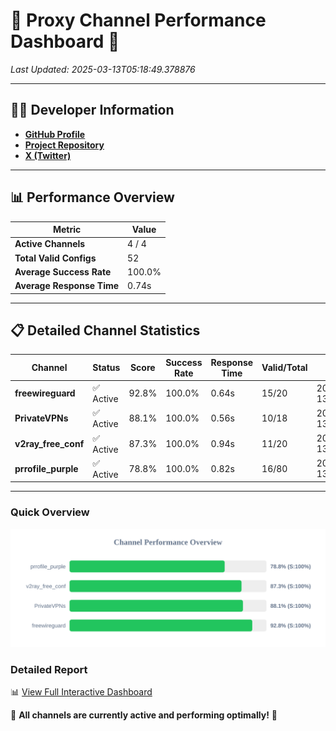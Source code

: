# 🌟 Proxy Channel Performance Dashboard 🌟

_Last Updated: 2025-03-13T05:18:49.378876_

---

## 👩‍💻 Developer Information

- **[GitHub Profile](https://github.com/4n0nymou3)**  
- **[Project Repository](https://github.com/4n0nymou3/multi-proxy-config-fetcher)**  
- **[X (Twitter)](https://x.com/4n0nymou3)**  

---

## 📊 Performance Overview

| Metric                | Value       |
|-----------------------|-------------|
| **Active Channels**   | 4 / 4       |
| **Total Valid Configs** | 52          |
| **Average Success Rate** | 100.0%      |
| **Average Response Time** | 0.74s       |

---

## 📋 Detailed Channel Statistics

| Channel          | Status     | Score  | Success Rate | Response Time | Valid/Total | Last Success               |
|------------------|------------|--------|--------------|---------------|-------------|----------------------------|
| **freewireguard**  | ✅ Active  | 92.8%  | 100.0% | 0.64s         | 15/20       | 2025-03-13T05:18:49.377075 |
| **PrivateVPNs**  | ✅ Active  | 88.1%  | 100.0% | 0.56s         | 10/18       | 2025-03-13T05:18:48.712835 |
| **v2ray_free_conf**  | ✅ Active  | 87.3%  | 100.0% | 0.94s         | 11/20       | 2025-03-13T05:18:48.123671 |
| **prrofile_purple**  | ✅ Active  | 78.8%  | 100.0% | 0.82s         | 16/80       | 2025-03-13T05:18:47.137949 |

---

### Quick Overview
<div align="center">
  <a href="https://raw.githubusercontent.com/nullluser/NullRepo/refs/heads/main/assets/channel_stats_chart.svg">
    <img src="https://raw.githubusercontent.com/nullluser/NullRepo/refs/heads/main/assets/channel_stats_chart.svg" alt="Source Performance Statistics" width="800">
  </a>
</div>

### Detailed Report
📊 [View Full Interactive Dashboard](https://htmlpreview.github.io/?https://github.com/nullluser/NullRepo/blob/main/assets/performance_report.html)

🎉 **All channels are currently active and performing optimally!** 🎉
